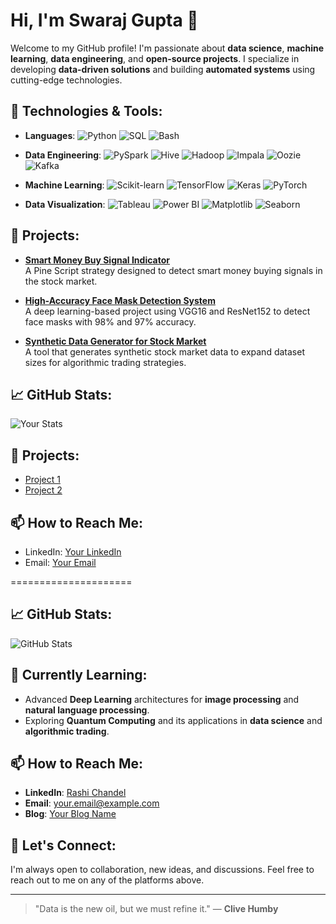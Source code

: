 # Hi, I'm Swaraj Gupta 👋

Welcome to my GitHub profile! I'm passionate about **data science**, **machine learning**, **data engineering**, and **open-source projects**. I specialize in developing **data-driven solutions** and building **automated systems** using cutting-edge technologies.

## 🔧 Technologies & Tools:

- **Languages**:  ![Python](https://img.shields.io/badge/Python-%233776AB.svg?&style=for-the-badge&logo=python&logoColor=white) ![SQL](https://img.shields.io/badge/SQL-%2300f.svg?&style=for-the-badge&logo=sql&logoColor=white) ![Bash](https://img.shields.io/badge/Bash-%23121011.svg?&style=for-the-badge&logo=gnubash&logoColor=white)

- **Data Engineering**:  ![PySpark](https://img.shields.io/badge/PySpark-%23E76F00.svg?&style=for-the-badge&logo=apache-spark&logoColor=white) ![Hive](https://img.shields.io/badge/Hive-%23FB8C00.svg?&style=for-the-badge&logo=apache-hive&logoColor=white) ![Hadoop](https://img.shields.io/badge/Hadoop-%23FF8000.svg?&style=for-the-badge&logo=apache-hadoop&logoColor=white)  ![Impala](https://img.shields.io/badge/Impala-%2340A4C7.svg?&style=for-the-badge&logo=cloudera&logoColor=white)  ![Oozie](https://img.shields.io/badge/Oozie-%236F71A3.svg?&style=for-the-badge&logo=apache&logoColor=white)  ![Kafka](https://img.shields.io/badge/Kafka-%231F1F1F.svg?&style=for-the-badge&logo=apache-kafka&logoColor=white)

- **Machine Learning**:  ![Scikit-learn](https://img.shields.io/badge/Scikit%20Learn-%23F7931E.svg?&style=for-the-badge&logo=scikit-learn&logoColor=white)  ![TensorFlow](https://img.shields.io/badge/TensorFlow-%23FF6F00.svg?&style=for-the-badge&logo=tensorflow&logoColor=white)  ![Keras](https://img.shields.io/badge/Keras-%23D00000.svg?&style=for-the-badge&logo=keras&logoColor=white)  ![PyTorch](https://img.shields.io/badge/PyTorch-%23EE4C2C.svg?&style=for-the-badge&logo=pytorch&logoColor=white)

- **Data Visualization**:  ![Tableau](https://img.shields.io/badge/Tableau-%23E97627.svg?&style=for-the-badge&logo=tableau&logoColor=white)  ![Power BI](https://img.shields.io/badge/Power%20BI-%23F2C811.svg?&style=for-the-badge&logo=powerbi&logoColor=white)  ![Matplotlib](https://img.shields.io/badge/Matplotlib-%23FF6347.svg?&style=for-the-badge&logo=matplotlib&logoColor=white)  ![Seaborn](https://img.shields.io/badge/Seaborn-%23FF8C00.svg?&style=for-the-badge&logo=seaborn&logoColor=white)

## 🚀 Projects:
- [**Smart Money Buy Signal Indicator**](https://github.com/yourusername/smart-money-buy-signal)  
  A Pine Script strategy designed to detect smart money buying signals in the stock market.
  
- [**High-Accuracy Face Mask Detection System**](https://github.com/yourusername/face-mask-detection)  
  A deep learning-based project using VGG16 and ResNet152 to detect face masks with 98% and 97% accuracy.

- [**Synthetic Data Generator for Stock Market**](https://github.com/yourusername/synthetic-data-generator)  
  A tool that generates synthetic stock market data to expand dataset sizes for algorithmic trading strategies.

## 📈 GitHub Stats:
![Your Stats](https://github-readme-stats.vercel.app/api?username=yourusername&show_icons=true&hide_title=true&hide=prs&count_private=true)

## 🚀 Projects:
- [Project 1](link-to-project)
- [Project 2](link-to-project)

## 📫 How to Reach Me:
- LinkedIn: [Your LinkedIn](https://www.linkedin.com/in/yourprofile/)
- Email: [Your Email](mailto:your@email.com)


=====================





## 📈 GitHub Stats:
![GitHub Stats](https://github-readme-stats.vercel.app/api?username=yourusername&show_icons=true&hide_title=true&hide=prs&count_private=true)

## 🌱 Currently Learning:
- Advanced **Deep Learning** architectures for **image processing** and **natural language processing**.
- Exploring **Quantum Computing** and its applications in **data science** and **algorithmic trading**.

## 📫 How to Reach Me:
- **LinkedIn**: [Rashi Chandel](https://www.linkedin.com/in/rashichandel)
- **Email**: [your.email@example.com](mailto:your.email@example.com)
- **Blog**: [Your Blog Name](https://www.yourblog.com)

## 💬 Let's Connect:
I'm always open to collaboration, new ideas, and discussions. Feel free to reach out to me on any of the platforms above.

---

> "Data is the new oil, but we must refine it." — **Clive Humby**
